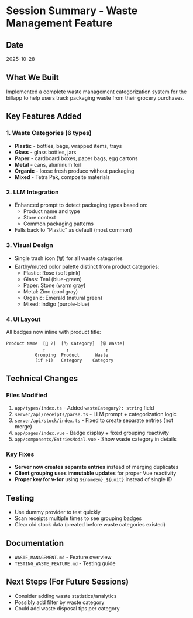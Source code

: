 # Session Summary - Waste Management Feature

## Date
2025-10-28

## What We Built
Implemented a complete waste management categorization system for the billapp to help users track packaging waste from their grocery purchases.

## Key Features Added

### 1. Waste Categories (6 types)
- **Plastic** - bottles, bags, wrapped items, trays
- **Glass** - glass bottles, jars
- **Paper** - cardboard boxes, paper bags, egg cartons
- **Metal** - cans, aluminum foil
- **Organic** - loose fresh produce without packaging
- **Mixed** - Tetra Pak, composite materials

### 2. LLM Integration
- Enhanced prompt to detect packaging types based on:
  - Product name and type
  - Store context
  - Common packaging patterns
- Falls back to "Plastic" as default (most common)

### 3. Visual Design
- Single trash icon (🗑️) for all waste categories
- Earthy/muted color palette distinct from product categories:
  - Plastic: Rose (soft pink)
  - Glass: Teal (blue-green)
  - Paper: Stone (warm gray)
  - Metal: Zinc (cool gray)
  - Organic: Emerald (natural green)
  - Mixed: Indigo (purple-blue)

### 4. UI Layout
All badges now inline with product title:
```
Product Name  [🔲 2]  [🏷️ Category]  [🗑️ Waste]
              ↑        ↑              ↑
           Grouping  Product      Waste
           (if >1)   Category    Category
```

## Technical Changes

### Files Modified
1. `app/types/index.ts` - Added `wasteCategory?: string` field
2. `server/api/receipts/parse.ts` - LLM prompt + categorization logic
3. `server/api/stock/index.ts` - Fixed to create separate entries (not merge)
4. `app/pages/index.vue` - Badge display + fixed grouping reactivity
5. `app/components/EntriesModal.vue` - Show waste category in details

### Key Fixes
- **Server now creates separate entries** instead of merging duplicates
- **Client grouping uses immutable updates** for proper Vue reactivity
- **Proper key for v-for** using `${nameEn}_${unit}` instead of single ID

## Testing
- Use dummy provider to test quickly
- Scan receipts multiple times to see grouping badges
- Clear old stock data (created before waste categories existed)

## Documentation
- `WASTE_MANAGEMENT.md` - Feature overview
- `TESTING_WASTE_FEATURE.md` - Testing guide

## Next Steps (For Future Sessions)
- Consider adding waste statistics/analytics
- Possibly add filter by waste category
- Could add waste disposal tips per category
